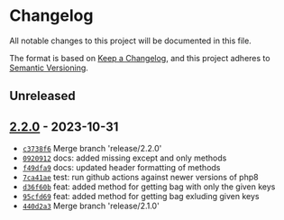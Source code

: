 # Changelog

All notable changes to this project will be documented in this file.

The format is based on [Keep a Changelog](https://keepachangelog.com/en/1.0.0/), and this project adheres to [Semantic Versioning](https://semver.org/spec/v2.0.0.html).

## Unreleased

## [2.2.0](https://github.com/myerscode/utilities-bags/releases/tag/2.2.0) - 2023-10-31

- [`c3738f6`](https://github.com/myerscode/utilities-bags/commit/c3738f672c874932ff078245d40ccc5f94428884) Merge branch 'release/2.2.0'
- [`0920912`](https://github.com/myerscode/utilities-bags/commit/092091276115ee222f42125786897a9978a5770a) docs: added missing except and only methods
- [`f49dfa9`](https://github.com/myerscode/utilities-bags/commit/f49dfa9ec72435832752dd7979811f0348971452) docs: updated header formatting of methods
- [`7ca41ae`](https://github.com/myerscode/utilities-bags/commit/7ca41aea08a025c455e66159c089cffa849f8d73) test: run github actions against newer versions of php8
- [`d36f60b`](https://github.com/myerscode/utilities-bags/commit/d36f60b303903a2046dae3e4bf2ab871de1bc28d) feat: added method for getting bag with only the given keys
- [`95cfd69`](https://github.com/myerscode/utilities-bags/commit/95cfd698eebd235469275fe0717303b30f8991af) feat: added method for getting bag exluding given keys
- [`440d2a3`](https://github.com/myerscode/utilities-bags/commit/440d2a3c0ed34e87b1de60128cacf4b8c2a2f9ef) Merge branch 'release/2.1.0'
